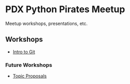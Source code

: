 # PDX Python Pirates Meetup

Meetup workshops, presentations, etc.

## Workshops

- [Intro to Git](https://github.com/PDXPythonPirates/meetup-workshops/tree/main/git-intro/)



### Future Workshops

- [Topic Proposals](https://github.com/PDXPythonPirates/meetup-workshops/blob/main/TOPICS.md)

